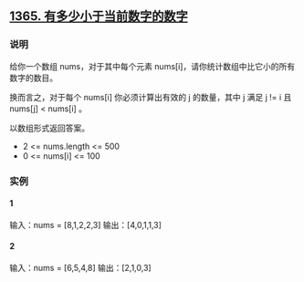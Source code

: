## [1365. 有多少小于当前数字的数字](https://leetcode-cn.com/problems/how-many-numbers-are-smaller-than-the-current-number/)

### 说明
给你一个数组 nums，对于其中每个元素 nums[i]，请你统计数组中比它小的所有数字的数目。

换而言之，对于每个 nums[i] 你必须计算出有效的 j 的数量，其中 j 满足 j != i 且 nums[j] < nums[i] 。

以数组形式返回答案。

* 2 <= nums.length <= 500
* 0 <= nums[i] <= 100

### 实例
#### 1
输入：nums = [8,1,2,2,3]
输出：[4,0,1,1,3]

#### 2
输入：nums = [6,5,4,8]
输出：[2,1,0,3]